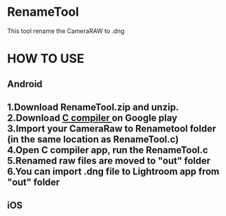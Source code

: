 # RenameTool
This tool rename the CameraRAW to .dng

<h1>HOW TO USE</h1>

<h2>Android<h2>
1.Download RenameTool.zip and unzip.<br>
2.Download <a href = "https://play.google.com/store/apps/details?id=com.dztall.ccr.android.admob">C compiler </a>on Google play  <br>
3.Import your CameraRaw to Renametool folder (in the same location as RenameTool.c)<br>
4.Open C compiler app, run the RenameTool.c<br>
5.Renamed raw files are moved to "out" folder<br>
6.You can import .dng file to Lightroom app from "out" folder<br>



<h2>iOS</h2>
